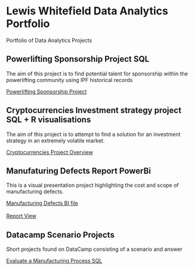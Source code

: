 # Lewis Whitefield Data Analytics Portfolio
Portfolio of Data Analytics Projects

## Powerlifting Sponsorship Project SQL
The aim of this project is to find potential talent for sponsorship within the powerlifting community using IPF historical records<br>

[Powerlifting Sponsorship Project](https://github.com/LWhiteF/LewisPortfolio/blob/062611bc34b617949a1890b1cc089baa78b9274e/Powerlifting%20Sponsorships/Overview.md)

## Cryptocurrencies Investment strategy project SQL + R visualisations
The aim of this project is to attempt to find a solution for an investment strategy in an extremely volatile market.<br>

[Cryptocurrencies Project Overview](https://github.com/LWhiteF/LewisPortfolio/blob/5fb77d12c21bc2dfd900f602e318d6e49188aa9c/Crypto%20project/README.md)

## Manufaturing Defects Report PowerBi
This is a visual presentation project highlighting the cost and scope of manufacturing defects.<br>

[Manufacturing Defects BI file](https://github.com/LWhiteF/LewisPortfolio/blob/9883c8ee522b50cecec560b95856f7de4d19c87b/Manufacturing%20Project/defects.pbix)<br>
<br>
[Report View](https://github.com/LWhiteF/LewisPortfolio/blob/142f7670fc730d284e2fe4eff929a179e17ec663/Manufacturing%20Project/Report%20Overview.md)

## Datacamp Scenario Projects
Short projects found on DataCamp consisting of a scenario and answer<br>

[Evaluate a Manufacturing Process SQL](https://github.com/LWhiteF/LewisPortfolio/blob/0319b6a45238d109e67c89e5d4431e5f0b6c3402/EvaluateManufacturingSQL/README.md)
